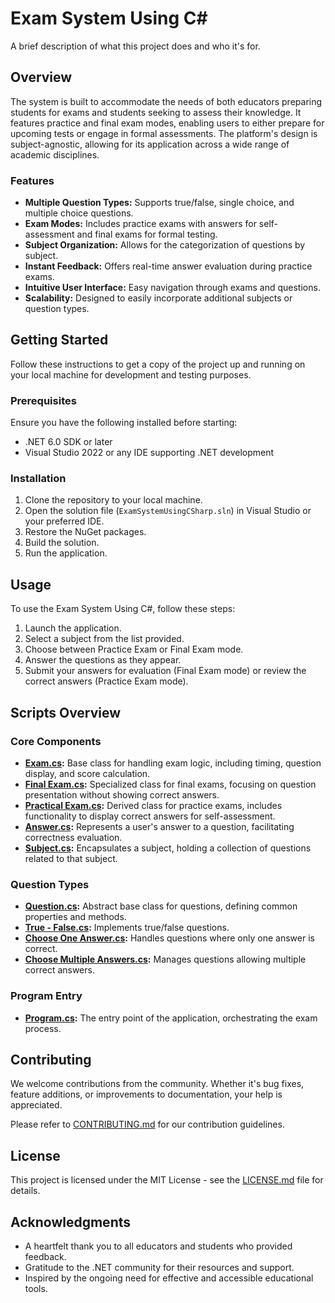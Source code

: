 # Exam System Using C#

A brief description of what this project does and who it's for.

## Overview

The system is built to accommodate the needs of both educators preparing students for exams and students seeking to assess their knowledge. It features practice and final exam modes, enabling users to either prepare for upcoming tests or engage in formal assessments. The platform's design is subject-agnostic, allowing for its application across a wide range of academic disciplines.

### Features

- **Multiple Question Types:** Supports true/false, single choice, and multiple choice questions.
- **Exam Modes:** Includes practice exams with answers for self-assessment and final exams for formal testing.
- **Subject Organization:** Allows for the categorization of questions by subject.
- **Instant Feedback:** Offers real-time answer evaluation during practice exams.
- **Intuitive User Interface:** Easy navigation through exams and questions.
- **Scalability:** Designed to easily incorporate additional subjects or question types.

## Getting Started

Follow these instructions to get a copy of the project up and running on your local machine for development and testing purposes.

### Prerequisites

Ensure you have the following installed before starting:
- .NET 6.0 SDK or later
- Visual Studio 2022 or any IDE supporting .NET development

### Installation

1. Clone the repository to your local machine.
2. Open the solution file (`ExamSystemUsingCSharp.sln`) in Visual Studio or your preferred IDE.
3. Restore the NuGet packages.
4. Build the solution.
5. Run the application.

## Usage

To use the Exam System Using C#, follow these steps:
1. Launch the application.
2. Select a subject from the list provided.
3. Choose between Practice Exam or Final Exam mode.
4. Answer the questions as they appear.
5. Submit your answers for evaluation (Final Exam mode) or review the correct answers (Practice Exam mode).

## Scripts Overview

### Core Components

- **[Exam.cs](#exam.cs-context):** Base class for handling exam logic, including timing, question display, and score calculation.
- **[Final Exam.cs](#final-exam.cs-context):** Specialized class for final exams, focusing on question presentation without showing correct answers.
- **[Practical Exam.cs](#practical-exam.cs-context):** Derived class for practice exams, includes functionality to display correct answers for self-assessment.
- **[Answer.cs](#answer.cs-context):** Represents a user's answer to a question, facilitating correctness evaluation.
- **[Subject.cs](#subject.cs-context):** Encapsulates a subject, holding a collection of questions related to that subject.

### Question Types

- **[Question.cs](#question.cs-context):** Abstract base class for questions, defining common properties and methods.
- **[True - False.cs](#true---false.cs-context):** Implements true/false questions.
- **[Choose One Answer.cs](#choose-one-answer.cs-context):** Handles questions where only one answer is correct.
- **[Choose Multiple Answers.cs](#choose-multiple-answers.cs-context):** Manages questions allowing multiple correct answers.

### Program Entry

- **[Program.cs](#program.cs-context):** The entry point of the application, orchestrating the exam process.

## Contributing

We welcome contributions from the community. Whether it's bug fixes, feature additions, or improvements to documentation, your help is appreciated.

Please refer to [CONTRIBUTING.md](#) for our contribution guidelines.

## License

This project is licensed under the MIT License - see the [LICENSE.md](LICENSE.md) file for details.

## Acknowledgments

- A heartfelt thank you to all educators and students who provided feedback.
- Gratitude to the .NET community for their resources and support.
- Inspired by the ongoing need for effective and accessible educational tools.